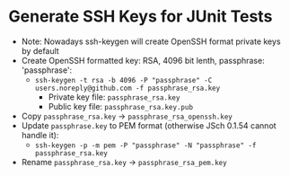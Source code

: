 # Generate SSH Keys for JUnit Tests
- Note: Nowadays ssh-keygen will create OpenSSH format private keys by default
- Create OpenSSH formatted key: RSA, 4096 bit lenth, passphrase: 'passphrase':
  - `ssh-keygen -t rsa -b 4096 -P "passphrase" -C users.noreply@github.com -f passphrase_rsa.key`
     - Private key file: `passphrase_rsa.key`
     - Public key file: `passphrase_rsa.key.pub`
- Copy `passphrase_rsa.key` -> `passphrase_rsa_openssh.key`
- Update `passphrase.key` to PEM format (otherwise JSch 0.1.54 cannot handle it):
  - `ssh-keygen -p -m pem -P "passphrase" -N "passphrase" -f passphrase_rsa.key`
- Rename `passphrase_rsa.key` -> `passphrase_rsa_pem.key`
